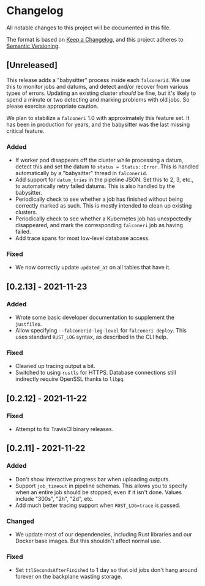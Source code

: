 # Changelog

All notable changes to this project will be documented in this file.

The format is based on [Keep a Changelog](https://keepachangelog.com/en/1.0.0/),
and this project adheres to [Semantic Versioning](https://semver.org/spec/v2.0.0.html).

## [Unreleased]

This release adds a "babysitter" process inside each `falconerid`. We use this to monitor jobs and datums, and detect and/or recover from various types of errors. Updating an existing cluster _should_ be fine, but it's likely to spend a minute or two detecting and marking problems with old jobs. So please exercise appropriate caution.

We plan to stabilize a `falconeri` 1.0 with approximately this feature set. It has been in production for years, and the babysitter was the last missing critical feature.

### Added

- If worker pod disappears off the cluster while processing a datum, detect this and set the datum to `status = Status::Error`. This is handled automatically by a "babysitter" thread in `falconerid`.
- Add support for `datum_tries` in the pipeline JSON. Set this to 2, 3, etc., to automatically retry failed datums. This is also handled by the babysitter.
- Periodically check to see whether a job has finished without being correctly marked as such. This is mostly intended to clean up existing clusters.
- Periodically check to see whether a Kubernetes job has unexpectedly disappeared, and mark the corresponding `falconeri` job as having failed.
- Add trace spans for most low-level database access.

### Fixed

- We now correctly update `updated_at` on all tables that have it.

## [0.2.13] - 2021-11-23

### Added

- Wrote some basic developer documentation to supplement the `justfile`s.
- Allow specifying `--falconerid-log-level` for `falconeri deploy`. This uses standard `RUST_LOG` syntax, as described in the CLI help. 

### Fixed

- Cleaned up tracing output a bit.
- Switched to using `rustls` for HTTPS. Database connections still indirectly require OpenSSL thanks to `libpq`.

## [0.2.12] - 2021-11-22

### Fixed

- Attempt to fix TravisCI binary releases.

## [0.2.11] - 2021-11-22

### Added

- Don't show interactive progress bar when uploading outputs.
- Support `job_timeout` in pipeline schemas. This allows you to specify when an entire job should be stopped, even if it isn't done. Values include "300s", "2h", "2d", etc.
- Add much better tracing support when `RUST_LOG=trace` is passed.

### Changed

- We update most of our dependencies, including Rust libraries and our Docker base images. But this shouldn't affect normal use.

### Fixed

- Set `ttlSecondsAfterFinished` to 1 day so that old jobs don't hang around forever on the backplane wasting storage.
